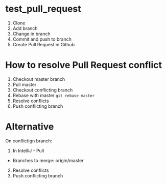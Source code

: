 # test_pull_request

1. Clone 
2. Add branch 
3. Change in branch
4. Commit and push to branch
5. Create Pull Request in Github 

# How to resolve Pull Request conflict

1. Checkout master branch
2. Pull master
3. Checkout conflicting branch
4. Rebase with master `git rebase master`
5. Resolve conflicts
6. Push conflicting branch

# Alternative 
On conflictign branch:
1. In IntelliJ - Pull 
  - Branches to merge: origin/master
2. Resolve conflicts
3. Push conflicting branch 
